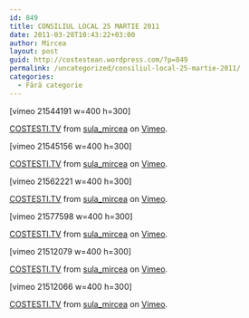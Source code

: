 ```yaml
---
id: 849
title: CONSILIUL LOCAL 25 MARTIE 2011
date: 2011-03-28T10:43:22+03:00
author: Mircea
layout: post
guid: http://costestean.wordpress.com/?p=849
permalink: /uncategorized/consiliul-local-25-martie-2011/
categories:
  - Fără categorie
---
```

[vimeo 21544191 w=400 h=300]

[COSTESTI.TV](http://vimeo.com/21544191) from [sula_mircea](http://vimeo.com/user5928830) on [Vimeo](http://vimeo.com).

[vimeo 21545156 w=400 h=300]

[COSTESTI.TV](http://vimeo.com/21545156) from [sula_mircea](http://vimeo.com/user5928830) on [Vimeo](http://vimeo.com).

[vimeo 21562221 w=400 h=300]

[COSTESTI.TV](http://vimeo.com/21562221) from [sula_mircea](http://vimeo.com/user5928830) on [Vimeo](http://vimeo.com).

[vimeo 21577598 w=400 h=300]

[COSTESTI.TV](http://vimeo.com/21577598) from [sula_mircea](http://vimeo.com/user5928830) on [Vimeo](http://vimeo.com).

[vimeo 21512079 w=400 h=300]

[COSTESTI.TV](http://vimeo.com/21512079) from [sula_mircea](http://vimeo.com/user5928830) on [Vimeo](http://vimeo.com).

[vimeo 21512066 w=400 h=300]

[COSTESTI.TV](http://vimeo.com/21512066) from [sula_mircea](http://vimeo.com/user5928830) on [Vimeo](http://vimeo.com).